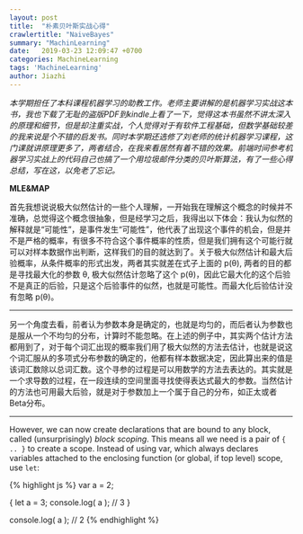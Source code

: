 ```yaml
---
layout: post
title:  "朴素贝叶斯实战心得"
crawlertitle: "NaiveBayes"
summary: "MachinLearning"
date:   2019-03-23 12:09:47 +0700
categories: MachineLearning
tags: 'MachineLearning'
author: Jiazhi
---
```


*本学期担任了本科课程机器学习的助教工作。老师主要讲解的是机器学习实战这本书，我也下载了无耻的盗版PDF到kindle上看了一下，觉得这本书虽然不讲太深入的原理和细节，但是却注重实战，个人觉得对于有软件工程基础，但数学基础较差的我来说是个不错的启发书。同时本学期还选修了刘老师的统计机器学习课程，这门课就讲原理更多了，两者结合，在我来看居然有着不错的效果。前端时间参考机器学习实战上的代码自己也搞了一个用垃圾邮件分类的贝叶斯算法，有了一些心得总结，写在这，以免老了忘记。*

**MLE&MAP**

首先我想说说极大似然估计的一些个人理解，一开始我在理解这个概念的时候并不准确，总觉得这个概念很抽象，但是经学习之后，我得出以下体会：我认为似然的解释就是“可能性”，是事件发生“可能性”，他代表了出现这个事件的机会，但是并不是严格的概率，有很多不符合这个事件概率的性质，但是我们拥有这个可能行就可以对样本数据作出判断，这样我们的目的就达到了。关于极大似然估计和最大后验概率，从条件概率的形式出发，两者其实就差在式子上面的 p(θ), 两者的目的都是寻找最大化的参数 θ, 极大似然估计忽略了这个 p(θ)，因此它最大化的这个后验不是真正的后验，只是这个后验事件的似然，也就是可能性。而最大化后验估计没有忽略 p(θ)。

------------

另一个角度去看，前者认为参数本身是确定的，也就是均匀的，而后者认为参数也是服从一个不均匀的分布，计算时不能忽略。在上述的例子中，其实两个估计方法都用到了，对于每个词汇出现的概率我们用了极大似然的方法去估计，也就是说这个词汇服从的多项式分布参数的确定的，他都有样本数据决定，因此算出来的值是该词汇数除以总词汇数。这个寻参的过程是可以用数学的方法去表达的。其实就是一个求导数的过程，在一段连续的空间里面寻找使得表达式最大的参数。当然估计的方法也可用最大后验，就是对于参数加上一个属于自己的分布，如正太或者Beta分布。

------------

However, we can now create declarations that are bound to any block, called (unsurprisingly) *block scoping*. This means all we need is a pair of `{ .. }` to create a scope. Instead of using var, which always declares variables attached to the enclosing function (or global, if top level) scope, use `let`:

{% highlight js %}
var a = 2;

{
    let a = 3;
    console.log( a );   // 3
}

console.log( a );       // 2
{% endhighlight %}
